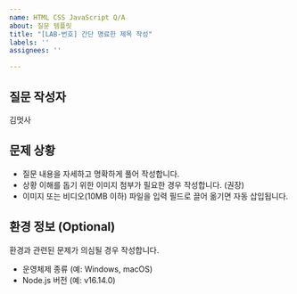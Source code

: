 ```yaml
---
name: HTML CSS JavaScript Q/A
about: 질문 템플릿
title: "[LAB-번호] 간단 명료한 제목 작성"
labels: ''
assignees: ''

---
```


## 질문 작성자

김멋사

## 문제 상황

- 질문 내용을 자세하고 명확하게 풀어 작성합니다.
- 상황 이해를 돕기 위한 이미지 첨부가 필요한 경우 작성합니다. (권장)
- 이미지 또는 비디오(10MB 이하) 파일을 입력 필드로 끌어 옮기면 자동 삽입됩니다. 

## 환경 정보 (Optional)

환경과 관련된 문제가 의심될 경우 작성합니다.

- 운영체제 종류 (예: Windows, macOS)
- Node.js 버전 (예: v16.14.0)
